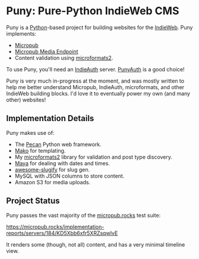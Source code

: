 Puny: Pure-Python IndieWeb CMS
==============================

Puny is a [Python](http://www.python.org)-based project for building websites
for the [IndieWeb](https://www.indieweb.org). Puny implements:

* [Micropub](https://www.w3.org/TR/micropub/)
* [Micropub Media Endpoint](https://www.w3.org/TR/micropub/#media-endpoint)
* Content validation using [microformats2](https://github.com/cleverdevil/microformats2).

To use Puny, you'll need an [IndieAuth](https://indieweb.org/IndieAuth) server.
[PunyAuth](https://github.com/cleverdevil/punyauth) is a good choice!

Puny is very much in-progress at the moment, and was mostly written to help me
better understand Micropub, IndieAuth, microformats, and other IndieWeb building
blocks. I'd love it to eventually power my own (and many other) websites!

Implementation Details
----------------------

Puny makes use of:

* The [Pecan](http://www.pecanpy.org) Python web framework.
* [Mako](http://www.makotemplates.org) for templating.
* My [microformats2](https://github.com/cleverdevil/microformats2) library for
  validation and post type discovery.
* [Maya](https://github.com/kennethreitz/maya) for dealing with dates and times.
* [awesome-slugify](https://pypi.python.org/pypi/awesome-slugify) for slug gen.
* MySQL with JSON columns to store content.
* Amazon S3 for media uploads.

Project Status
--------------

Puny passes the vast majority of the [micropub.rocks](https://micropub.rocks)
test suite:

https://micropub.rocks/implementation-reports/servers/184/KD5Xbb6xfr5XRZsqwIvE

It renders some (though, not all) content, and has a very minimal timeline view.

